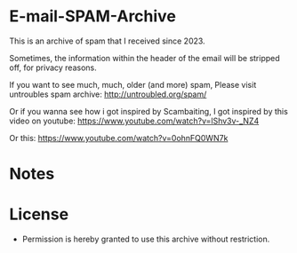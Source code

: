 # E-mail-SPAM-Archive

This is an archive of spam that I received since 2023.

Sometimes, the information within the header of the email will be stripped off, for privacy reasons.

If you want to see much, much, older (and more) spam, Please visit untroubles spam archive: http://untroubled.org/spam/

Or if you wanna see how i got inspired by Scambaiting, I got inspired by this video on youtube: https://www.youtube.com/watch?v=lShv3v-_NZ4

Or this: https://www.youtube.com/watch?v=0ohnFQ0WN7k

# Notes
# License

- Permission is hereby granted to use this archive without restriction. 
